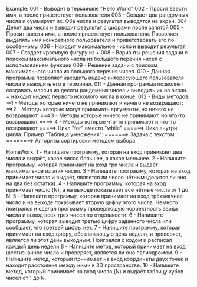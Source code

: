Example:
001 - Выводит в терминале "Hello World"
002 - Просит ввести имя, а после приветствует пользователя
003 - Создает два рандомных числа и суммирует их. Оба числа и результат выводятся на экран.
004 - Делит два числа и выводит результат с цифрами после запятой
005 - Просит ввести имя, а после приветствует пользователя. Позволяет выделять имя конкретного пользователя и приветствовать его по особенному.
006 - Находит максимальное число и выводит результат
007 - Создает красивую фигуру из +
008 - Варианты решения задачи с поиском максимального числа из большого перечня чисел с использованием функции
009 - Решение задачи с поиском максимального числа из большого перечня чисел.
010 - Данная программа позволяет находить индекс интересующего пользователя числа и выводить его в терминал.
011 - Данная программа позволяет создавать массив из десяти рандомных чисел и выводить их на экран. + находит индекс первого искомого числа в конце.
012 - Виды методов:
    =>1 - Методы которые ничего не принимают и ничего не возвращают:
    ==>2 - Методы которые могут принимать аргументы, но ничего не возвращают.
    ===>3 - Методы которые ничего не принимают, но что-то возвращают
    ====> 4 - Методы которые что-то принимают и что-то возвращают
    =====> Цикл "for" вместо "while"
    ======> Цикл внутри цикла. Пример "Таблица умножения":
    =======> Задача с текстом
    ========> Алгоритм сортировки методом выбора


HomeWork:
1 - Напишите программу, которая на вход принимает два числа и выдаёт, какое число большее, а какое меньшее.
2 - Напишите программу, которая принимает на вход три числа и выдаёт максимальное из этих чисел.
3 - Напишите программу, которая на вход принимает число и выдаёт, является ли число чётным (делится ли оно на два без остатка).
4 - Напишите программу, которая на вход принимает число (N), а на выходе показывает все чётные числа от 1 до N.
5 - Напишите программу, которая принимает на вход трёхзначное число и на выходе показывает вторую цифру этого числа.
   Немного поигрался и сделал программу проверяющую корректность ввода числа и вывод всех трех чисел по отдельности:
6 - Напишите программу, которая выводит третью цифру заданного числа или сообщает, что третьей цифры нет.
7 - Напишите программу, которая принимает на вход цифру, обозначающую день недели, и проверяет, является ли этот день выходным.
   Поигрался с кодом и расписал каждый день недели
8 - Напишите метод, который принимает на вход шестизначное число и проверяет, является ли оно палиндромом.
9 - Напишите метод, который принимает на вход координаты двух точек и находит расстояние между ними в 3D пространстве.
10 - Напишите метод, который принимает на вход число (N) и выдаёт таблицу кубов чисел от 1 до N.